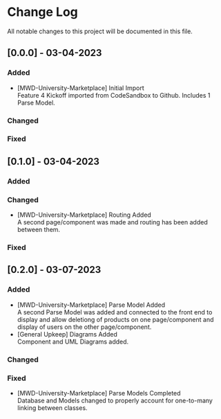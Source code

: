 
# Change Log
All notable changes to this project will be documented in this file.

## [0.0.0] - 03-04-2023
 
### Added
- [MWD-University-Marketplace] Initial Import<br />
  Feature 4 Kickoff imported from CodeSandbox to Github. Includes 1 Parse Model.
 
### Changed
 
### Fixed
 
## [0.1.0] - 03-04-2023
 
### Added
 
### Changed
  - [MWD-University-Marketplace] Routing Added<br />
    A second page/component was made and routing has been added between them.
 
### Fixed
 
## [0.2.0] - 03-07-2023
 
### Added
  - [MWD-University-Marketplace] Parse Model Added<br />
    A second Parse Model was added and connected to the front end to display and allow deletiong of products on one page/component and display of users on the other page/component.
  - [General Upkeep] Diagrams Added<br />
    Component and UML Diagrams added.
   
### Changed
 
### Fixed
  - [MWD-University-Marketplace] Parse Models Completed<br />
    Database and Models changed to properly account for one-to-many linking between classes.

